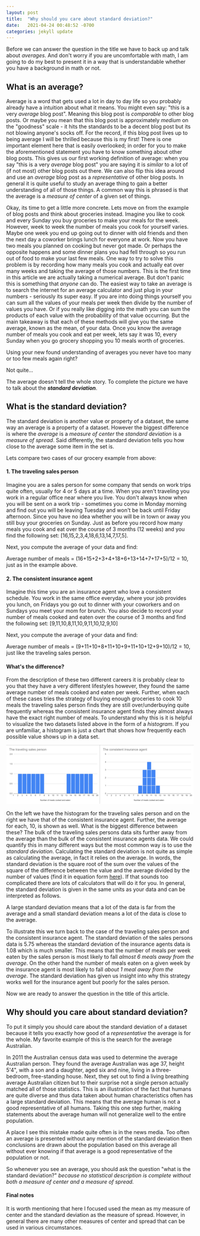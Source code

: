 ```yaml
---
layout: post
title:  "Why should you care about standard deviation?"
date:   2021-04-24 00:48:52 -0700
categories: jekyll update
---
```


Before we can answer the question in the title we have to back up and talk about *averages*. And don't worry if you are uncomfortable with math, I am going to do my best to present it in a way that is understandable whether you have a background in math or not.

## What is an average?

Average is a word that gets used a lot in day to day life so you probably already have a intuition about what it means. You might even say: "this is a very *average* blog post". Meaning this blog post is *comparable* to other blog posts. Or maybe you mean that this blog post is approximately *medium* on the "goodness" scale - it hits the standards to be a decent blog post but its not blowing anyone's socks off. For the record, if this blog post lives up to being average I will be thrilled because this is my first! There is one important element here that is easily overlooked; in order for you to make the aforementioned statement you have to know something about other blog posts. This gives us our first working definition of average: when you say "this is a very *average* blog post" you are saying it is *similar* to a lot of (if not most) other blog posts out there. We can also flip this idea around and use an *average* blog post as a *representative* of other blog posts. In general it is quite useful to study an average thing to gain a better understanding of all of those things. A common way this is phrased is that the average is a *measure of center* of a given set of things. 

Okay, its time to get a little more concrete. Lets move on from the example of blog posts and think about groceries instead. Imagine you like to cook and every Sunday you buy groceries to make your meals for the week. However, week to week the number of meals you cook for yourself varies. Maybe one week you end up going out to dinner with old friends and then the next day a coworker brings lunch for everyone at work. Now you have two meals you planned on cooking but never got made. Or perhaps the opposite happens and some dinner plans you had fell through so you run out of food to make your last few meals. One way to try to solve this problem is by recording how many meals you cook and actually eat over many weeks and taking the average of those numbers. This is the first time in this article we are actually taking a numerical average. But don't panic this is something that *anyone* can do. The easiest way to take an average is to search the internet for an average calculator and just plug in your numbers - seriously its super easy. If you are into doing things yourself you can sum all the values of your meals per week then divide by the number of values you have. Or if you really like digging into the math you can sum the products of each value with the probability of that value occurring. But the main takeaway is that each of these methods will give you the same average, known as the mean, of your data. Once you know the average number of meals you cook and eat per week, lets say it was 10, every Sunday when you go grocery shopping you 10 meals worth of groceries. 

Using your new found understanding of averages you never have too many or too few meals again right?

Not quite...

The average doesn't tell the whole story. To complete the picture we have to talk about the ***standard deviation***.

## What is the standard deviation?

The standard deviation is another value or property of a dataset, the same way an average is a property of a dataset. However the biggest difference is where the *average* is a *measure of center* the *standard deviation* is a *measure of spread*. Said differently, the standard deviation tells you how close to the average some item in the set is. 

Lets compare two cases of our grocery example from above:

#### 1. The traveling sales person

Imagine you are a sales person for some company that sends on work trips quite often, usually for 4 or 5 days at a time. When you aren't traveling you work in a regular office near where you live. You don't always know when you will be sent on a work trip - sometimes you come in Monday morning and find out you will be leaving Tuesday and won't be back until Friday afternoon. Since you have no idea whether you will be in town or away you still buy your groceries on Sunday. Just as before you record how many meals you cook and eat over the course of 3 months (12 weeks) and you find the following set: [16,15,2,3,4,18,6,13,14,7,17,5]. 

Next, you compute the average of your data and find:

Average number of meals = (16+15+2+3+4+18+6+13+14+7+17+5)/12 = 10, just as in the example above. 

#### 2. The consistent insurance agent

Imagine this time you are an insurance agent who love a consistent schedule. You work in the same office everyday, where your job provides you lunch, on Fridays you go out to dinner with your coworkers and on Sundays you meet your mom for brunch. You also decide to record your number of meals cooked and eaten over the course of 3 months and find the following set: [9,11,10,8,11,10,9,11,10,12,9,10]

Next, you compute the average of your data and find:

Average number of meals = (9+11+10+8+11+10+9+11+10+12+9+10)/12 = 10, just like the traveling sales person.

#### What's the difference?

From the description of these two different careers it is probably clear to you that they have a very different lifestyles however, they found the same average number of meals cooked and eaten per week. Further, when each of these cases tries the strategy of buying enough groceries to cook 10 meals the traveling sales person finds they are still over/underbuying quite frequently whereas the consistent insurance agent finds they almost always have the exact right number of meals. To understand why this is it is helpful to visualize the two datasets listed above in the form of a *histogram*. If you are unfamiliar, a histogram is just a chart that shows how frequently each possible value shows up in a data set. 



 <img src="standard dev.png" style="zoom:50%;" />



On the left we have the histogram for the traveling sales person and on the right we have that of the consistent insurance agent. Further, the average for each, 10, is shown as well. What is the biggest difference between these? The bulk of the traveling sales persons data sits further away from the average than the bulk of the consistent insurance agents data. We could quantify this in many different ways but the most common way is to use the *standard deviation*. Calculating the standard deviation is not quite as simple as calculating the average, in fact it relies on the average. In words, the standard deviation is the square root of the sum over the values of the square of the difference between the value and the average divided by the number of values (find it in equation form [here](https://en.wikipedia.org/wiki/Standard_deviation)). If that sounds too complicated there are lots of calculators that will do it for you. In general, the standard deviation is given in the same units as your data and can be interpreted as follows. 

A large standard deviation means that a lot of the data is far from the average and a small standard deviation means a lot of the data is close to the average. 

To illustrate this we turn back to the case of the traveling sales person and the consistent insurance agent. The standard deviation of the sales persons data is 5.75 whereas the standard deviation of the insurance agents data is 1.08 which is much smaller. This means that the number of meals per week eaten by the sales person is most likely to fall *almost 6 meals away from the average*. On the other hand the number of meals eaten on a given week by the insurance agent is most likely to fall *about 1 meal away from the average*. The standard deviation has given us insight into why this strategy works well for the insurance agent but poorly for the sales person. 

Now we are ready to answer the question in the title of this article.

## Why should you care about standard deviation?

To put it simply you should care about the standard deviation of a dataset because it tells you exactly how good of a *representative* the average is for the whole. My favorite example of this is the search for the average Australian. 

In 2011 the Australian census data was used to determine the average Australian person. They found the average Australian was age 37, height 5'4", with a son and a daughter, aged six and nine, living in a three-bedroom, free-standing house. Next, they set out to find a living breathing average Australian citizen but to their surprise not a single person actually matched all of those statistics. This is an illustration of the fact that humans are quite diverse and thus data taken about human characteristics often has a large standard deviation. This means that the average human is not a good representative of all humans. Taking this one step further, making statements about the average human will not generalize well to the entire population.

A place I see this mistake made quite often is in the news media. Too often an average is presented without any mention of the standard deviation then conclusions are drawn about the population based on this average all without ever knowing if that average is a good representative of the population or not.

So whenever you see an average, you should ask the question "what is the standard deviation?" *because no statistical description is complete without both a measure of center and a measure of spread.* 



#### Final notes

It is worth mentioning that here I focused used the mean as my measure of center and the standard deviation as the measure of spread. However, in general there are many other measures of center and spread that can be used in various circumstances. 
